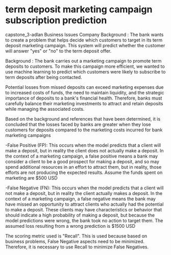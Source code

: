 # term deposit marketing campaign subscription prediction 
capstone_3-adlan
Business Issues
Company Background : The bank wants to create a problem that helps decide which customers to target in its term deposit marketing campaign. This system will predict whether the customer will answer "yes" or "no" to the term deposit offer.

Background : The bank carries out a marketing campaign to promote term deposits to customers. To make this campaign more efficient, we wanted to use machine learning to predict which customers were likely to subscribe to term deposits after being contacted.

Potential losses from missed deposits can exceed marketing expenses due to increased costs of funds, the need to maintain liquidity, and the strategic importance of deposits to a bank's financial health. Therefore, banks must carefully balance their marketing investments to attract and retain deposits while managing the associated costs.

Based on the background and references that have been determined, it is concluded that the losses faced by banks are greater when they lose customers for deposits compared to the marketing costs incurred for bank marketing campaigns

-False Positive (FP): This occurs when the model predicts that a client will make a deposit, but in reality the client does not actually make a deposit. In the context of a marketing campaign, a false positive means a bank may consider a client to be a good prospect for making a deposit, and so may spend additional resources in an effort to attract them, but in reality, those efforts are not producing the expected results. Assume the funds spent on marketing are $500 USD

-False Negative (FN): This occurs when the model predicts that a client will not make a deposit, but in reality the client actually makes a deposit. In the context of a marketing campaign, a false negative means the bank may have missed an opportunity to attract clients who actually had the potential to make a deposit. These clients may have characteristics or behavior that should indicate a high probability of making a deposit, but because the model predictions were wrong, the bank took no action to target them. The assumed loss resulting from a wrong prediction is $1500 USD

The scoring metric used is "Recall". This is used because based on business problems, False Negative aspects need to be minimized. Therefore, it is necessary to use Recall to minimize False Negatives.
